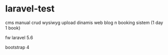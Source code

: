 # laravel-test
cms manual crud wysiwyg upload dinamis web blog n booking sistem (1 day 1 book)


fw laravel 5.6

bootstrap 4
